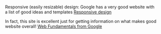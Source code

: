 

Responsive (easily resizable) design:
Google has a very good website with a list of good ideas and templates
[Responsive design](https://developers.google.com/web/fundamentals/design-and-ux/responsive/ "Google responsive design")

In fact, this site is excellent just for getting information on what makes good website overall!
[Web Fundamentals from Google](https://developers.google.com/web/fundamentals/ "Web Fundamentals from Google")
